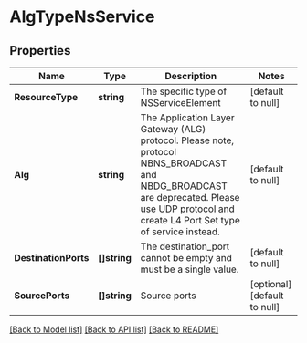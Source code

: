 # AlgTypeNsService

## Properties
Name | Type | Description | Notes
------------ | ------------- | ------------- | -------------
**ResourceType** | **string** | The specific type of NSServiceElement | [default to null]
**Alg** | **string** | The Application Layer Gateway (ALG) protocol. Please note, protocol NBNS_BROADCAST and NBDG_BROADCAST are  deprecated. Please use UDP protocol and create L4 Port Set type of service instead.  | [default to null]
**DestinationPorts** | **[]string** | The destination_port cannot be empty and must be a single value. | [default to null]
**SourcePorts** | **[]string** | Source ports | [optional] [default to null]

[[Back to Model list]](../README.md#documentation-for-models) [[Back to API list]](../README.md#documentation-for-api-endpoints) [[Back to README]](../README.md)

